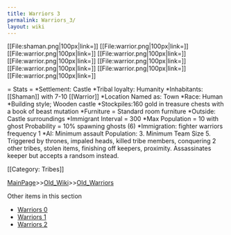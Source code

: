 ```yaml
---
title: Warriors 3
permalink: Warriors_3/
layout: wiki
---
```

[[File:shaman.png|100px|link=]]
[[File:warrior.png|100px|link=]]
[[File:warrior.png|100px|link=]]
[[File:warrior.png|100px|link=]]
[[File:warrior.png|100px|link=]]
[[File:warrior.png|100px|link=]]
[[File:warrior.png|100px|link=]]
[[File:warrior.png|100px|link=]]
[[File:warrior.png|100px|link=]]

= Stats =
*Settlement: Castle
*Tribal loyalty: Humanity
*Inhabitants: [[Shaman]] with 7-10 [[Warrior]]
*Location Named as: Town
*Race: Human
*Building style; Wooden castle
*Stockpiles:160 gold in treasure chests with a book of beast mutation
*Furniture =  Standard room furniture
*Outside: Castle surroundings 
*Immigrant Interval = 300
*Max Population = 10 with ghost Probability = 10% spawning ghosts (6) 
*Immigration: fighter warriors frequency 1 
*AI: Minimum assault Population: 3. Minimum Team Size 5. Triggered by thrones, impaled heads, killed tribe members, conquering 2 other tribes, stolen items, finishing off keepers, proximity. Assassinates keeper but accepts a randsom instead.

[[Category: Tribes]]

[MainPage](/keeperrl_wiki/ "wikilink")>>[Old_Wiki](/keeperrl_wiki/Old_Wiki "wikilink")>>[Old_Warriors](/keeperrl_wiki/Old_Warriors "wikilink")

Other items in this section
-    [Warriors 0](/keeperrl_wiki/Warriors_0 "wikilink")
-    [Warriors 1](/keeperrl_wiki/Warriors_1 "wikilink")
-    [Warriors 2](/keeperrl_wiki/Warriors_2 "wikilink")
